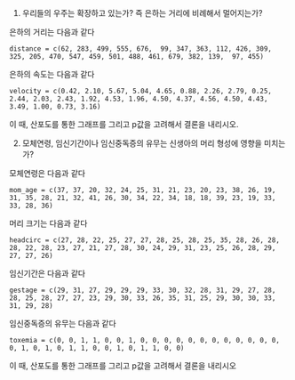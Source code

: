 1. 우리들의 우주는 확장하고 있는가? 즉 은하는 거리에 비례해서 멀어지는가?

은하의 거리는 다음과 같다
```
distance = c(62, 283, 499, 555, 676,  99, 347, 363, 112, 426, 309, 325, 205, 470, 547, 459, 501, 488, 461, 679, 382, 139,  97, 455)
```
은하의 속도는 다음과 같다
```
velocity = c(0.42, 2.10, 5.67, 5.04, 4.65, 0.88, 2.26, 2.79, 0.25, 2.44, 2.03, 2.43, 1.92, 4.53, 1.96, 4.50, 4.37, 4.56, 4.50, 4.43, 3.49, 1.00, 0.73, 3.16)
```

 이 때, 산포도를 통한 그래프를 그리고 p값을 고려해서 결론을 내리시오. 



2. 모체연령, 임신기간이나 임신중독증의 유무는 신생아의 머리 형성에 영향을 미치는가?

모체연령은 다음과 같다
```
mom_age = c(37, 37, 20, 32, 24, 25, 31, 21, 23, 20, 23, 38, 26, 19, 31, 35, 28, 21, 32, 41, 26, 30, 34, 22, 34, 18, 18, 39, 23, 19, 33, 33, 28, 36)
```
머리 크기는 다음과 같다
```
headcirc = c(27, 28, 22, 25, 27, 27, 28, 25, 28, 25, 35, 28, 26, 28, 28, 22, 28, 23, 27, 21, 27, 28, 30, 24, 29, 31, 23, 25, 26, 28, 29, 27, 27, 26)
```
임신기간은 다음과 같다
```
gestage = c(29, 31, 27, 29, 29, 29, 33, 30, 32, 28, 31, 29, 27, 28, 28, 25, 28, 27, 27, 23, 29, 30, 33, 26, 35, 31, 25, 29, 30, 30, 33, 31, 29, 28)
```
임신중독증의 유무는 다음과 같다
```
toxemia = c(0, 0, 1, 1, 0, 0, 1, 0, 0, 0, 0, 0, 0, 0, 0, 0, 0, 0, 0, 0, 1, 0, 1, 0, 1, 1, 0, 0, 1, 0, 1, 1, 0, 0)
```

이 때, 산포도를 통한 그래프를 그리고 p값을 고려해서 결론을 내리시오